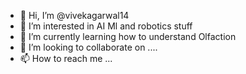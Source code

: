 - 👋 Hi, I’m @vivekagarwal14
- 👀 I’m interested in AI Ml and robotics stuff
- 🌱 I’m currently learning how to understand Olfaction 
- 💞️ I’m looking to collaborate on ....
- 📫 How to reach me ...

<!---
vivekagarwal14/vivekagarwal14 is a ✨ special ✨ repository because its `README.md` (this file) appears on your GitHub profile.
You can click the Preview link to take a look at your changes.
--->
